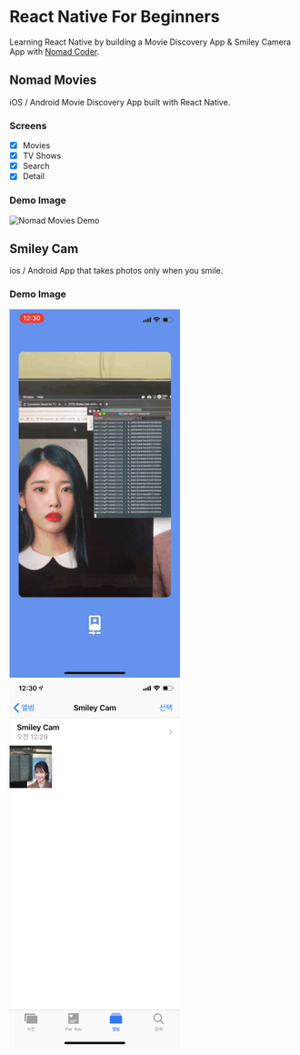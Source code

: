 # React Native For Beginners

Learning React Native by building a Movie Discovery App & Smiley Camera App with [Nomad Coder](https://academy.nomadcoders.co/courses/category/KR).

## Nomad Movies

iOS / Android Movie Discovery App built with React Native.

### Screens

-   [x] Movies
-   [x] TV Shows
-   [x] Search
-   [x] Detail

### Demo Image

![Nomad Movies Demo](demo/nomad-movies-demo.gif)

## Smiley Cam

ios / Android App that takes photos only when you smile.

### Demo Image

<img align="left" src="/demo/smiley-cam-demo.gif" width="300" height="auto" alt="아직 안만듬">
<img align="left" src="/demo/smiley-cam-demo2.png" width="300" height="auto" alt="아직 안만듬"><br>
